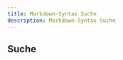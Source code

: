 ```yaml
---
title: Markdown-Syntax Suche
description: Markdown-Syntax Suche
---
```


## Suche

<div id="tipue_search_content"></div>

<script>
var tipuesearch = {"pages": [
  {% for page in site.pages %}
    {% if page.url contains "/Suche/" or page.url contains "/Sitemap/" or page.url contains "/sitemap.xml" or page.url contains "/assets/css/style.css" %}
    
    {% else %}
      {"title": "{{page.title}}", "text": "{{page.content | markdownify | strip_html | strip_newlines | xml_escape}}", "tags": "", "url": "{{page.url}}"},
    {% endif %}
  {% endfor %}
  {"title": "", "text": "", "tags": "", "url": ""}
]};

$(document).ready(function() {
  $('#tipue_search_input').tipuesearch({
    'mode': 'static',
    'show': 100,
    'showTitleCount': false,
    'minimumLength': 1
  });
});
</script>
